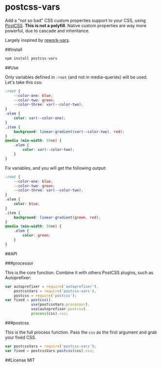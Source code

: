 postcss-vars
============

Add a "not so bad" CSS custom properties support to your CSS, using [PostCSS](https://github.com/ai/postcss). **This is not a polyfill**. Native custom properties are way more powerful, due to cascade and inheritance.

Largely inspired by [rework-vars](https://github.com/reworkcss/rework-vars).

##Install

```js
npm install postcss-vars
```

##Use

Only variables defined in `:root` (and not in media-queries) will be used. Let's take this css:

```css
:root {
	--color-one: blue;
	--color-two: green;
	--color-three: var(--color-two);
}
.elem {
	color: var(--color-one);
}
.item {
	background: linear-gradient(var(--color-two), red);
}
@media (min-width: 50em) {
	.elem {
		color: var(--color-two);
	}
}
```

Fix variables, and you will get the following output:

```css
:root {
	--color-one: blue;
	--color-two: green;
	--color-three: var(--color-two);
}
.elem {
	color: blue;
}
.item {
	background: linear-gradient(green, red);
}
@media (min-width: 50em) {
	.elem {
		color: green;
	}
}
```

##API

###processor

This is the core function. Combine it with others PostCSS plugins, such as Autoprefixer:

```js
var autoprefixer = require('autoprefixer'),
	postcssVars = require('postcss-vars'),
	postcss = require('postcss');
var fixed = postcss().
			use(postcssVars.processor).
			use(autoprefixer.postcss).
			process(css).css;
```

###postcss

This is the full process function. Pass the `css` as the first argument and grab your fixed CSS.

```js
var postcssVars = require('postcss-vars');
var fixed = postcssVars.postcss(css).css;
```

##License
MIT